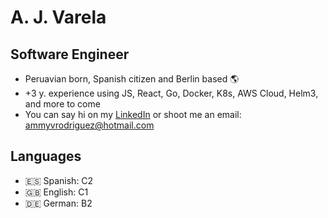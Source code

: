 # A. J. Varela

## Software Engineer

* Peruavian born, Spanish citizen and Berlin based 🌎
* +3 y. experience using JS, React, Go, Docker, K8s, AWS Cloud, Helm3, and more to come
* You can say hi on my [LinkedIn](https://www.linkedin.com/in/ammy-varela-rodriguez/) or shoot me an email: ammyvrodriguez@hotmail.com

## Languages

* 🇪🇸 Spanish: C2
* 🇬🇧 English: C1
* 🇩🇪 German: B2
